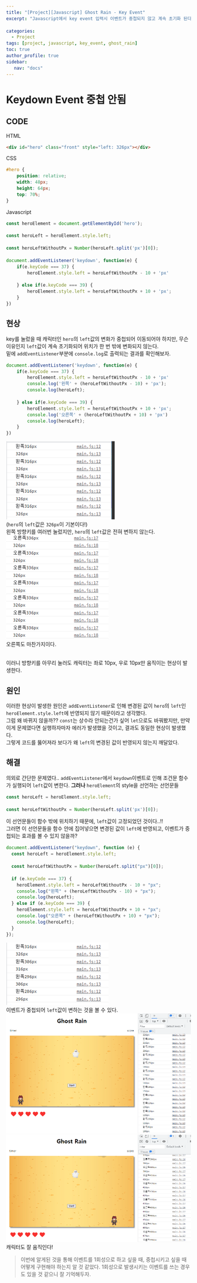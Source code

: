 ```yaml
---
title: "[Project][Javascript] Ghost Rain - Key Event"
excerpt: "Javascript에서 key event 입력시 이벤트가 중첩되지 않고 계속 초기화 된다. 이유와 해결책을 알아보자"

categories: 
  - Project
tags: [project, javascript, key_event, ghost_rain]
toc: true
author_profile: true 
sidebar:
   nav: "docs"
---
```

# Keydown Event 중첩 안됨
## CODE
HTML
```html
<div id="hero" class="front" style="left: 326px"></div>
```
CSS
```css
#hero {
    position: relative;
    width: 48px;
    height: 64px;
    top: 70%;
}
```
Javascript
```javascript
const heroElement = document.getElementById('hero');

const heroLeft = heroElement.style.left;

const heroLeftWithoutPx = Number(heroLeft.split('px')[0]);

document.addEventListener('keydown', function(e) {
    if(e.keyCode === 37) {
        heroElement.style.left = heroLeftWithoutPx - 10 + 'px'
        
    } else if(e.keyCode === 39) {
        heroElement.style.left = heroLeftWithoutPx + 10 + 'px';
    }
})
```

## 현상
key를 눌렀을 때 캐릭터인 `hero`의 `left`값의 변화가 중첩되어 이동되어야 하지만, 무슨 이유인지 `left`값이 계속 초기화되어 위치가 한 번 밖에 변화되지 않는다.<br> 밑에 `addEventListener`부분에 `console.log`로 출력되는 결과를 확인해보자.
```javascript
document.addEventListener('keydown', function(e) {
    if(e.keyCode === 37) {
        heroElement.style.left = heroLeftWithoutPx - 10 + 'px'
        console.log('왼쪽' + (heroLeftWithoutPx - 10) + 'px');
        console.log(heroLeft);
        
    } else if(e.keyCode === 39) {
        heroElement.style.left = heroLeftWithoutPx + 10 + 'px';
        console.log('오른쪽' + (heroLeftWithoutPx + 10) + 'px')
        console.log(heroLeft);
    }
})
```
<img src="/assets/images/20221108/capture1.png"> <br>(`hero`의 `left`값은 `326px`이 기본이다!) <br> 왼쪽 방향키를 여러번 눌렀지만, `hero`의 `left`값은 전혀 변하지 않는다. <br>
<img src="/assets/images/20221108/capture2.png"> <br> 오른쪽도 마찬가지이다. <br><br>

이러니 방향키를 아무리 눌러도 캐릭터는 좌로 10px, 우로 10px만 움직이는 현상이 발생한다.


## 원인
이러한 현상이 발생한 원인은 `addEventListener`로 인해 변경된 값이 `hero`의 `left`인 `heroElement.style.left`에 반영되지 않기 때문이라고 생각했다.<br> 그럼 왜 바뀌지 않을까?? `const`는 상수라 안되는건가 싶어 `let`으로도 바꿔봤지만, 만약 이게 문제였다면 실행하자마자 에러가 발생했을 것이고, 결과도 동일한 현상이 발생했다. <br> 그렇게 코드를 뚫어져라 보다가 왜 `left`의 변경된 값이 반영되지 않는지 깨달았다.

## 해결
의외로 간단한 문제였다.. `addEventListener`에서 `keydown`이벤트로 인해 조건문 함수가 실행되어 `left`값이 변한다. **그러나** `heroElement`의 style을 선언하는 선언문들
```javascript
const heroLeft = heroElement.style.left;

const heroLeftWithoutPx = Number(heroLeft.split('px')[0]);
```
이 선언문들이 함수 밖에 위치하기 때문에, `left`값이 고정되었던 것이다..!! <br> 그러면 이 선언문들을 함수 안에 집어넣으면 변경된 값이 `left`에 반영되고, 이벤트가 중첩되는 효과를 볼 수 있지 않을까?
```javascript
document.addEventListener("keydown", function (e) {
  const heroLeft = heroElement.style.left;

  const heroLeftWithoutPx = Number(heroLeft.split("px")[0]);

  if (e.keyCode === 37) {
    heroElement.style.left = heroLeftWithoutPx - 10 + "px";
    console.log("왼쪽" + (heroLeftWithoutPx - 10) + "px");
    console.log(heroLeft);
  } else if (e.keyCode === 39) {
    heroElement.style.left = heroLeftWithoutPx + 10 + "px";
    console.log("오른쪽" + (heroLeftWithoutPx + 10) + "px");
    console.log(heroLeft);
  }
});
```
<img src="/assets/images/20221108/capture3.png"> <br> 이벤트가 중첩되어 `left`값이 변하는 것을 볼 수 있다.
<img src="/assets/images/20221108/capture4.png"><br>
<img src="/assets/images/20221108/capture5.png"><br>
캐릭터도 잘 움직인다!


> 이번에 알게된 것을 통해 이벤트를 1회성으로 하고 싶을 때, 중첩시키고 싶을 때 어떻게 구현해야 하는지 알 것 같았다. 1회성으로 발생시키는 이벤트를 쓰는 경우도 있을 것 같으니 잘 기억해두자.
